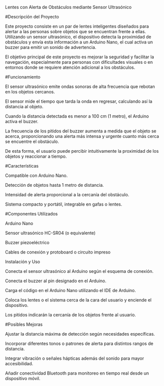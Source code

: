 Lentes con Alerta de Obstáculos mediante Sensor Ultrasónico

#Descripción del Proyecto

Este proyecto consiste en un par de lentes inteligentes diseñados para alertar a las personas sobre objetos que se encuentran frente a ellas. Utilizando un sensor ultrasónico, el dispositivo detecta la proximidad de obstáculos y envía esta información a un Arduino Nano, el cual activa un buzzer para emitir un sonido de advertencia.

El objetivo principal de este proyecto es mejorar la seguridad y facilitar la navegación, especialmente para personas con dificultades visuales o en entornos donde se requiere atención adicional a los obstáculos.

#Funcionamiento

El sensor ultrasónico emite ondas sonoras de alta frecuencia que rebotan en los objetos cercanos.

El sensor mide el tiempo que tarda la onda en regresar, calculando así la distancia al objeto.

Cuando la distancia detectada es menor a 100 cm (1 metro), el Arduino activa el buzzer.

La frecuencia de los pitidos del buzzer aumenta a medida que el objeto se acerca, proporcionando una alerta más intensa y urgente cuanto más cerca se encuentre el obstáculo.

De esta forma, el usuario puede percibir intuitivamente la proximidad de los objetos y reaccionar a tiempo.

#Características

Compatible con Arduino Nano.

Detección de objetos hasta 1 metro de distancia.

Intensidad de alerta proporcional a la cercanía del obstáculo.

Sistema compacto y portátil, integrable en gafas o lentes.

#Componentes Utilizados

Arduino Nano

Sensor ultrasónico HC-SR04 (o equivalente)

Buzzer piezoeléctrico

Cables de conexión y protoboard o circuito impreso

Instalación y Uso

Conecta el sensor ultrasónico al Arduino según el esquema de conexión.

Conecta el buzzer al pin designado en el Arduino.

Carga el código en el Arduino Nano utilizando el IDE de Arduino.

Coloca los lentes o el sistema cerca de la cara del usuario y enciende el dispositivo.

Los pitidos indicarán la cercanía de los objetos frente al usuario.

#Posibles Mejoras

Ajustar la distancia máxima de detección según necesidades específicas.

Incorporar diferentes tonos o patrones de alerta para distintos rangos de distancia.

Integrar vibración o señales hápticas además del sonido para mayor accesibilidad.

Añadir conectividad Bluetooth para monitoreo en tiempo real desde un dispositivo móvil.
